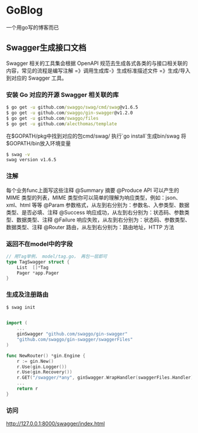 # GoBlog

一个用go写的博客而已

## Swagger生成接口文档

Swagger 相关的工具集会根据 OpenAPI 规范去生成各式各类的与接口相关联的内容，常见的流程是编写注解 =》调用生成库-》生成标准描述文件 =》生成/导入到对应的 Swagger 工具。

### 安装 Go 对应的开源 Swagger 相关联的库

```cmd
$ go get -u github.com/swaggo/swag/cmd/swag@v1.6.5
$ go get -u github.com/swaggo/gin-swagger@v1.2.0 
$ go get -u github.com/swaggo/files
$ go get -u github.com/alecthomas/template


```

在$GOPATH/pkg中找到对应的包cmd/swag/ 执行`go install`生成bin/swag
将$GOPATH/bin放入环境变量

```cmd
$ swag -v
swag version v1.6.5
```

### 注解
每个业务func上面写这些注释
@Summary	摘要
@Produce	API 可以产生的 MIME 类型的列表，MIME 类型你可以简单的理解为响应类型，例如：json、xml、html 等等
@Param	参数格式，从左到右分别为：参数名、入参类型、数据类型、是否必填、注释
@Success	响应成功，从左到右分别为：状态码、参数类型、数据类型、注释
@Failure	响应失败，从左到右分别为：状态码、参数类型、数据类型、注释
@Router	路由，从左到右分别为：路由地址，HTTP 方法

### 返回不在model中的字段
```go
// 用Tag举例， model/tag.go， 再包一层即可
type TagSwagger struct {
	List  []*Tag
	Pager *app.Pager
}

```


### 生成及注册路由
```cmd
$ swag init
```
```go

import (
	...
	ginSwagger "github.com/swaggo/gin-swagger"
	"github.com/swaggo/gin-swagger/swaggerFiles"
)

func NewRouter() *gin.Engine {
    r := gin.New()
    r.Use(gin.Logger())
    r.Use(gin.Recovery())
    r.GET("/swagger/*any", ginSwagger.WrapHandler(swaggerFiles.Handler))
    ...
    return r
}
```
### 访问
http://127.0.0.1:8000/swagger/index.html
